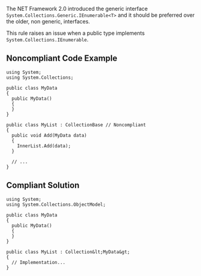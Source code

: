 
The NET Framework 2.0 introduced the generic interface `System.Collections.Generic.IEnumerable<T>` and it should be preferred over the older, non generic, interfaces.

This rule raises an issue when a public type implements `System.Collections.IEnumerable`.

## Noncompliant Code Example


    using System;
    using System.Collections;
    
    public class MyData
    {
      public MyData()
      {
      }
    }
    
    public class MyList : CollectionBase // Noncompliant
    {
      public void Add(MyData data)
      {
        InnerList.Add(data);
      }
    
      // ...
    }


## Compliant Solution


    using System;
    using System.Collections.ObjectModel;
    
    public class MyData
    {
      public MyData()
      {
      }
    }
    
    public class MyList : Collection&lt;MyData&gt;
    {
      // Implementation...
    }

